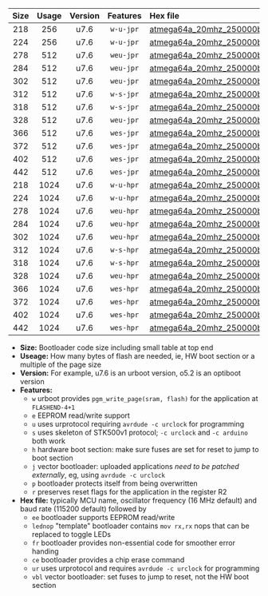 |Size|Usage|Version|Features|Hex file|
|:-:|:-:|:-:|:-:|:--|
|218|256|u7.6|`w-u-jpr`|[atmega64a_20mhz_250000bps_ur_vbl.hex](https://raw.githubusercontent.com/stefanrueger/urboot/main//atmega64a_20mhz_250000bps_ur_vbl.hex)|
|224|256|u7.6|`w-u-jpr`|[atmega64a_20mhz_250000bps_lednop_ur_vbl.hex](https://raw.githubusercontent.com/stefanrueger/urboot/main//atmega64a_20mhz_250000bps_lednop_ur_vbl.hex)|
|278|512|u7.6|`weu-jpr`|[atmega64a_20mhz_250000bps_ee_ur_vbl.hex](https://raw.githubusercontent.com/stefanrueger/urboot/main//atmega64a_20mhz_250000bps_ee_ur_vbl.hex)|
|284|512|u7.6|`weu-jpr`|[atmega64a_20mhz_250000bps_ee_lednop_ur_vbl.hex](https://raw.githubusercontent.com/stefanrueger/urboot/main//atmega64a_20mhz_250000bps_ee_lednop_ur_vbl.hex)|
|302|512|u7.6|`weu-jpr`|[atmega64a_20mhz_250000bps_ee_lednop_fr_ur_vbl.hex](https://raw.githubusercontent.com/stefanrueger/urboot/main//atmega64a_20mhz_250000bps_ee_lednop_fr_ur_vbl.hex)|
|312|512|u7.6|`w-s-jpr`|[atmega64a_20mhz_250000bps_vbl.hex](https://raw.githubusercontent.com/stefanrueger/urboot/main//atmega64a_20mhz_250000bps_vbl.hex)|
|318|512|u7.6|`w-s-jpr`|[atmega64a_20mhz_250000bps_lednop_vbl.hex](https://raw.githubusercontent.com/stefanrueger/urboot/main//atmega64a_20mhz_250000bps_lednop_vbl.hex)|
|328|512|u7.6|`weu-jpr`|[atmega64a_20mhz_250000bps_ee_lednop_fr_ce_ur_vbl.hex](https://raw.githubusercontent.com/stefanrueger/urboot/main//atmega64a_20mhz_250000bps_ee_lednop_fr_ce_ur_vbl.hex)|
|366|512|u7.6|`wes-jpr`|[atmega64a_20mhz_250000bps_ee_vbl.hex](https://raw.githubusercontent.com/stefanrueger/urboot/main//atmega64a_20mhz_250000bps_ee_vbl.hex)|
|372|512|u7.6|`wes-jpr`|[atmega64a_20mhz_250000bps_ee_lednop_vbl.hex](https://raw.githubusercontent.com/stefanrueger/urboot/main//atmega64a_20mhz_250000bps_ee_lednop_vbl.hex)|
|402|512|u7.6|`wes-jpr`|[atmega64a_20mhz_250000bps_ee_lednop_fr_vbl.hex](https://raw.githubusercontent.com/stefanrueger/urboot/main//atmega64a_20mhz_250000bps_ee_lednop_fr_vbl.hex)|
|442|512|u7.6|`wes-jpr`|[atmega64a_20mhz_250000bps_ee_lednop_fr_ce_vbl.hex](https://raw.githubusercontent.com/stefanrueger/urboot/main//atmega64a_20mhz_250000bps_ee_lednop_fr_ce_vbl.hex)|
|218|1024|u7.6|`w-u-hpr`|[atmega64a_20mhz_250000bps_ur.hex](https://raw.githubusercontent.com/stefanrueger/urboot/main//atmega64a_20mhz_250000bps_ur.hex)|
|224|1024|u7.6|`w-u-hpr`|[atmega64a_20mhz_250000bps_lednop_ur.hex](https://raw.githubusercontent.com/stefanrueger/urboot/main//atmega64a_20mhz_250000bps_lednop_ur.hex)|
|278|1024|u7.6|`weu-hpr`|[atmega64a_20mhz_250000bps_ee_ur.hex](https://raw.githubusercontent.com/stefanrueger/urboot/main//atmega64a_20mhz_250000bps_ee_ur.hex)|
|284|1024|u7.6|`weu-hpr`|[atmega64a_20mhz_250000bps_ee_lednop_ur.hex](https://raw.githubusercontent.com/stefanrueger/urboot/main//atmega64a_20mhz_250000bps_ee_lednop_ur.hex)|
|302|1024|u7.6|`weu-hpr`|[atmega64a_20mhz_250000bps_ee_lednop_fr_ur.hex](https://raw.githubusercontent.com/stefanrueger/urboot/main//atmega64a_20mhz_250000bps_ee_lednop_fr_ur.hex)|
|312|1024|u7.6|`w-s-hpr`|[atmega64a_20mhz_250000bps.hex](https://raw.githubusercontent.com/stefanrueger/urboot/main//atmega64a_20mhz_250000bps.hex)|
|318|1024|u7.6|`w-s-hpr`|[atmega64a_20mhz_250000bps_lednop.hex](https://raw.githubusercontent.com/stefanrueger/urboot/main//atmega64a_20mhz_250000bps_lednop.hex)|
|328|1024|u7.6|`weu-hpr`|[atmega64a_20mhz_250000bps_ee_lednop_fr_ce_ur.hex](https://raw.githubusercontent.com/stefanrueger/urboot/main//atmega64a_20mhz_250000bps_ee_lednop_fr_ce_ur.hex)|
|366|1024|u7.6|`wes-hpr`|[atmega64a_20mhz_250000bps_ee.hex](https://raw.githubusercontent.com/stefanrueger/urboot/main//atmega64a_20mhz_250000bps_ee.hex)|
|372|1024|u7.6|`wes-hpr`|[atmega64a_20mhz_250000bps_ee_lednop.hex](https://raw.githubusercontent.com/stefanrueger/urboot/main//atmega64a_20mhz_250000bps_ee_lednop.hex)|
|402|1024|u7.6|`wes-hpr`|[atmega64a_20mhz_250000bps_ee_lednop_fr.hex](https://raw.githubusercontent.com/stefanrueger/urboot/main//atmega64a_20mhz_250000bps_ee_lednop_fr.hex)|
|442|1024|u7.6|`wes-hpr`|[atmega64a_20mhz_250000bps_ee_lednop_fr_ce.hex](https://raw.githubusercontent.com/stefanrueger/urboot/main//atmega64a_20mhz_250000bps_ee_lednop_fr_ce.hex)|

- **Size:** Bootloader code size including small table at top end
- **Useage:** How many bytes of flash are needed, ie, HW boot section or a multiple of the page size
- **Version:** For example, u7.6 is an urboot version, o5.2 is an optiboot version
- **Features:**
  + `w` urboot provides `pgm_write_page(sram, flash)` for the application at `FLASHEND-4+1`
  + `e` EEPROM read/write support
  + `u` uses urprotocol requiring `avrdude -c urclock` for programming
  + `s` uses skeleton of STK500v1 protocol; `-c urclock` and `-c arduino` both work
  + `h` hardware boot section: make sure fuses are set for reset to jump to boot section
  + `j` vector bootloader: uploaded applications *need to be patched externally*, eg, using `avrdude -c urclock`
  + `p` bootloader protects itself from being overwritten
  + `r` preserves reset flags for the application in the register R2
- **Hex file:** typically MCU name, oscillator frequency (16 MHz default) and baud rate (115200 default) followed by
  + `ee` bootloader supports EEPROM read/write
  + `lednop` "template" bootloader contains `mov rx,rx` nops that can be replaced to toggle LEDs
  + `fr` bootloader provides non-essential code for smoother error handing
  + `ce` bootloader provides a chip erase command
  + `ur` uses urprotocol and requires `avrdude -c urclock` for programming
  + `vbl` vector bootloader: set fuses to jump to reset, not the HW boot section
